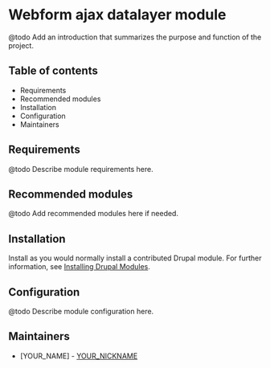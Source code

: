 # Webform ajax datalayer module

@todo Add an introduction that summarizes the purpose and function of the project.

## Table of contents

- Requirements
- Recommended modules
- Installation
- Configuration
- Maintainers

## Requirements

@todo Describe module requirements here.

## Recommended modules

@todo Add recommended modules here if needed.

## Installation

Install as you would normally install a contributed Drupal module. For further information, see [Installing Drupal Modules](https://www.drupal.org/docs/extending-drupal/installing-drupal-modules).

## Configuration

@todo Describe module configuration here.

## Maintainers

- [YOUR_NAME] - [YOUR_NICKNAME](https://www.drupal.org/u/YOUR_NICKNAME)

